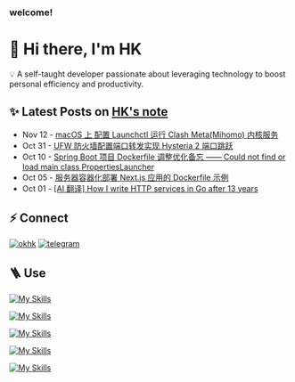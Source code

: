 ### welcome!
<h1>👋 Hi there, I'm HK</h1>

<p>💡 A self-taught developer passionate about leveraging technology to boost personal efficiency and productivity.</p>
<!--
[![Typing SVG](https://readme-typing-svg.demolab.com?font=Fira+Code&weight=500&size=25&pause=1000&color=000000&vCenter=true&random=false&width=840&lines=I'm+hk%2C+a+self-taught+passionate+developer+from+China.)](https://git.io/typing-svg)
- ⚡ I'm interested in most things about technology and coding.
<p>☁️ 运维背锅侠，后端搬砖工，前端小菜鸟 ☁️</p>
-->


<h2>✨ Latest Posts on <a href="https://okhk.net/" target="_blank">HK's note</a></h2>

<!-- feed start -->
- Nov 12 - [macOS 上 配置 Launchctl 运行 Clash Meta(Mihomo) 内核服务](https://okhk.net/use-launchctl-to-start-clash-meta-kernel-on-macos)
- Oct 31 - [UFW 防火墙配置端口转发实现 Hysteria 2 端口跳跃](https://okhk.net/how-to-configure-ufw-port-forwarding-for-hysteria2-port-hopping)
- Oct 10 - [Spring Boot 项目 Dockerfile 调整优化备忘 —— Could not find or load main class PropertiesLauncher](https://okhk.net/spring-boot-3.2-dockerfile-change)
- Oct 05 - [服务器容器化部署 Next.js 应用的 Dockerfile 示例](https://okhk.net/self-host-nextjs-app-in-docker-container)
- Oct 01 - [[AI 翻译] How I write HTTP services in Go after 13 years ](https://okhk.net/chinese-translation-how-i-write-http-services-in-go-after-13-years)
<!-- feed end -->



<!--
![My GitHub stats](https://github-readme-stats.vercel.app/api?username=hkint&count_private=true&theme=ambient_gradient)
![Top Langs](https://github-readme-stats.vercel.app/api/top-langs/?username=hkint&layout=compact&theme=ambient_gradient)
-->



## ⚡ Connect
<p>
  <a target="_blank" href="https://okhk.net/" style="display: inline-block;"><img src="https://img.shields.io/badge/HK-Note?style=for-the-badge&logo=notion&color=%234285f4" alt="okhk" /></a>
  <a target="_blank" href="https://tg.okhk.net/" style="display: inline-block;"><img src="https://img.shields.io/badge/telegram-blue?style=for-the-badge&logo=telegram&logoColor=white" alt="telegram" /></a>
<!--   <a target="_blank" href="https://twitter.com/okhkint" style="display: inline-block;"><img src="https://img.shields.io/badge/twitter-x?style=for-the-badge&logo=x&logoColor=white&color=#4285f4" alt="twitter" /></a> -->    
</p>



## 🪜 Use
[![My Skills](https://skillicons.dev/icons?i=linux,debian,arch,ubuntu)](https://okhk.net)

[![My Skills](https://skillicons.dev/icons?i=git,nginx,docker,kubernetes,jenkins,terraform)](https://okhk.net)

[![My Skills](https://skillicons.dev/icons?i=java,spring,go,py,html,js,nextjs,react)](https://okhk.net)

[![My Skills](https://skillicons.dev/icons?i=cloudflare,vercel,github,gitlab,notion,stackoverflow)](https://okhk.net)

[![My Skills](https://skillicons.dev/icons?i=mysql,mongodb,redis,sqlite,rabbitmq)](https://okhk.net)














<!-- <p>
  <a target="_blank" href="https://www.vectorlogo.zone/logos/gnu_bash/gnu_bash-icon.svg" style="display: inline-block;"><img src="https://www.vectorlogo.zone/logos/gnu_bash/gnu_bash-icon.svg" alt="bash" width="42" height="42" /</a>
  <a target="_blank" href="https://raw.githubusercontent.com/devicons/devicon/master/icons/linux/linux-original.svg" style="display: inline-block;"><img src="https://raw.githubusercontent.com/devicons/devicon/master/icons/linux/linux-original.svg" alt="linux" width="42" height="42" /></a>
  <a target="_blank" href="https://raw.githubusercontent.com/devicons/devicon/master/icons/docker/docker-original-wordmark.svg" style="display: inline-block;"><img src="https://raw.githubusercontent.com/devicons/devicon/master/icons/docker/docker-original-wordmark.svg" alt="docker" width="42" height="42" /></a>
  <a target="_blank" href="https://www.vectorlogo.zone/logos/kubernetes/kubernetes-icon.svg" style="display: inline-block;"><img src="https://www.vectorlogo.zone/logos/kubernetes/kubernetes-icon.svg" alt="kubernetes" width="42" height="42" /></a>
  <a target="_blank" href="https://www.vectorlogo.zone/logos/git-scm/git-scm-icon.svg" style="display: inline-block;"><img src="https://www.vectorlogo.zone/logos/git-scm/git-scm-icon.svg" alt="git" width="42" height="42" /></a>
  <a target="_blank" href="https://www.vectorlogo.zone/logos/jenkins/jenkins-icon.svg" style="display: inline-block;"><img src="https://www.vectorlogo.zone/logos/jenkins/jenkins-icon.svg" alt="jenkins" width="42" height="42" /></a>

  <a target="_blank" href="https://raw.githubusercontent.com/devicons/devicon/master/icons/java/java-original.svg" style="display: inline-block;"><img src="https://raw.githubusercontent.com/devicons/devicon/master/icons/java/java-original.svg" alt="java" width="42" height="42" /></a>
  <a target="_blank" href="https://www.vectorlogo.zone/logos/springio/springio-icon.svg" style="display: inline-block;"><img src="https://www.vectorlogo.zone/logos/springio/springio-icon.svg" alt="spring" width="42" height="42" /></a>
    <a target="_blank" href="https://raw.githubusercontent.com/devicons/devicon/master/icons/mysql/mysql-original-wordmark.svg" style="display: inline-block;"><img src="https://raw.githubusercontent.com/devicons/devicon/master/icons/mysql/mysql-original-wordmark.svg" alt="mysql" width="42" height="42" /></a>
  <a target="_blank" href="https://raw.githubusercontent.com/devicons/devicon/master/icons/mongodb/mongodb-original-wordmark.svg" style="display: inline-block;"><img src="https://raw.githubusercontent.com/devicons/devicon/master/icons/mongodb/mongodb-original-wordmark.svg" alt="mongodb" width="42" height="42" /></a>
  <a target="_blank" href="https://raw.githubusercontent.com/devicons/devicon/master/icons/redis/redis-original-wordmark.svg" style="display: inline-block;"><img src="https://raw.githubusercontent.com/devicons/devicon/master/icons/redis/redis-original-wordmark.svg" alt="redis" width="42" height="42" /></a>
  
  <a target="_blank" href="https://raw.githubusercontent.com/devicons/devicon/master/icons/go/go-original.svg" style="display: inline-block;"><img src="https://raw.githubusercontent.com/devicons/devicon/master/icons/go/go-original.svg" alt="go" width="42" height="42" /></a>
  <a target="_blank" href="https://raw.githubusercontent.com/devicons/devicon/master/icons/python/python-original.svg" style="display: inline-block;"><img src="https://raw.githubusercontent.com/devicons/devicon/master/icons/python/python-original.svg" alt="python" width="42" height="42" /></a>
  <a target="_blank" href="https://cdn.worldvectorlogo.com/logos/nextjs-2.svg" style="display: inline-block;"><img src="https://cdn.worldvectorlogo.com/logos/nextjs-2.svg" alt="nextjs" width="42" height="42" /></a>
</p> -->
